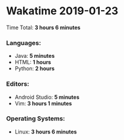 # Wakatime 2019-01-23

Time Total: **3 hours 6 minutes**

### Languages:
- Java: **5 minutes** 
- HTML: **1 hours** 
- Python: **2 hours** 

### Editors:
- Android Studio: **5 minutes** 
- Vim: **3 hours 1 minutes** 

### Operating Systems:
- Linux: **3 hours 6 minutes** 


